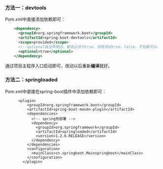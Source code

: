 ###   方法一：devtools

Pom.xml中直接添加依赖即可：

```xml
    <dependency>
      <groupId>org.springframework.boot</groupId>
      <artifactId>spring-boot-devtools</artifactId>
      <scope>provided</scope>
      <!--optional我没弄明白，都说必须为true，但我测试true，false，不加都可以-->
      <optional>true</optional>
    </dependency>
```

通过项目主程序入口启动即可，改动以后重新**编译**就好。

###   方法二：springloaded

Pom.xml中直接在spring-boot插件中添加依赖即可：

```
      <plugin>
          <groupId>org.springframework.boot</groupId>
          <artifactId>spring-boot-maven-plugin</artifactId>
          <dependencies>
            <!-- spring热部署 -->
            <dependency>
              <groupId>org.springframework</groupId>
              <artifactId>springloaded</artifactId>
              <version>1.2.6.RELEASE</version>
            </dependency>
          </dependencies>
          <configuration>
            <mainClass>cn.springboot.Mainspringboot</mainClass>
          </configuration>
        </plugin>
```
